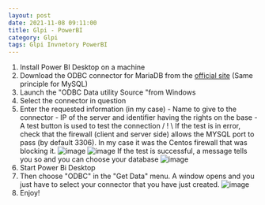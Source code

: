 ```yaml
---
layout: post
date: 2021-11-08 09:11:00
title: Glpi - PowerBI
category: Glpi
tags: Glpi Invnetory PowerBI
---
```

1) Install Power BI Desktop on a machine
2) Download the ODBC connector for MariaDB from the [official site](https://mariadb.com/downloads/?showall=1&tab=connectors&group=mariadbconnectors&product=ODBC%20connector) (Same principle for MySQL) 
3) Launch the "ODBC Data utility Source "from Windows
4) Select the connector in question 
5) Enter the requested information (in my case)       - Name to give to the connector       - IP of the server and identifier having the rights on the base       - A test button is used to test the connection / ! \ If the test is in error, check that the firewall (client and server side) allows the MYSQL port to pass (by default 3306). In my case it was the Centos firewall that was blocking it.
![image](https://user-images.githubusercontent.com/1507737/140706917-8f6c2dc4-8ed3-4600-a2e6-50f9bc69f6f7.png)
![image](https://user-images.githubusercontent.com/1507737/140708528-5d640aa1-25f0-4f38-bdae-2795d6976cf2.png)
If the test is successful, a message tells you so and you can choose your database 
![image](https://user-images.githubusercontent.com/1507737/140708624-5f1c272b-ab38-4a04-8f79-403f0a959631.png)
6) Start Power Bi Desktop 
7) Then choose "ODBC" in the "Get Data" menu. A window opens and you just have to select your connector that you have just created. 
![image](https://user-images.githubusercontent.com/1507737/140708662-bed85654-f644-4476-9e68-de4c5e9b7975.png)
9) Enjoy!

